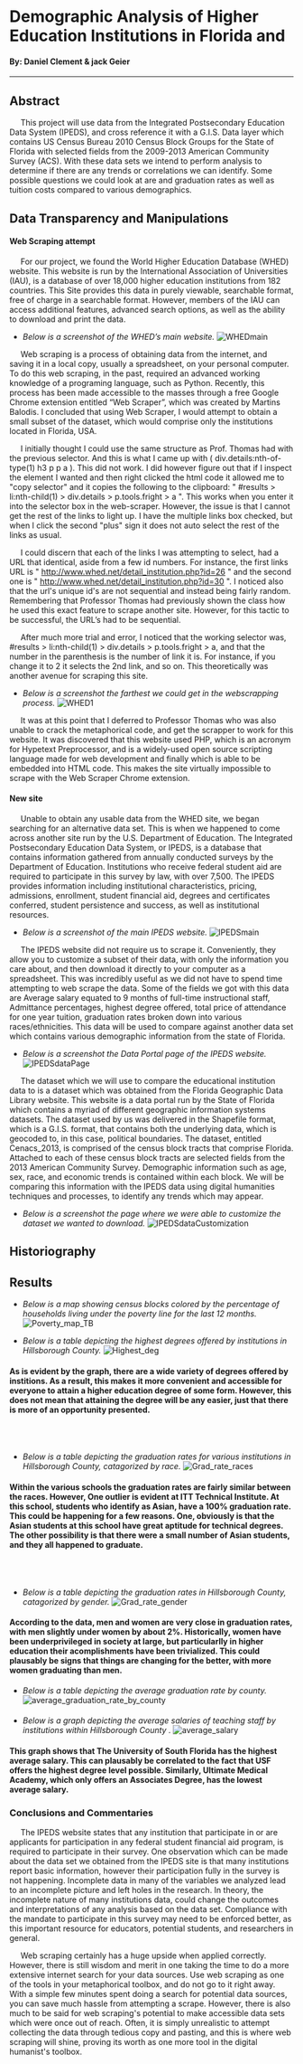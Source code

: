 # Demographic Analysis of Higher Education Institutions in Florida and
#### By: Daniel Clement & jack Geier
---
## Abstract

&nbsp;&nbsp;&nbsp;&nbsp;&nbsp;This project will use data from the Integrated Postsecondary Education Data System (IPEDS), and cross reference it with a G.I.S. Data layer which contains US Census Bureau 2010 Census Block Groups for the State of Florida with selected fields from the 2009-2013 American Community Survey (ACS). With these data sets we intend to perform analysis to determine if there are any trends or correlations we can identify. Some possible questions we could look at are and graduation rates as well as tuition costs compared to various demographics.

## Data Transparency and Manipulations

#### **Web Scraping attempt**


&nbsp;&nbsp;&nbsp;&nbsp;&nbsp;For our project, we found the World Higher Education Database (WHED) website. This website is run by the International Association of Universities (IAU), is a database of over 18,000 higher education institutions from 182 countries. This Site provides this data in purely viewable, searchable format, free of charge in a searchable format. However, members of the IAU can access additional features, advanced search options, as well as the ability to download and print the data.<br />
- *Below is a screenshot of the WHED’s main website.*
![WHEDmain](WHEDmain.PNG)

&nbsp;&nbsp;&nbsp;&nbsp;&nbsp;Web scraping is a process of obtaining data from the internet, and saving it in a local copy, usually a spreadsheet, on your personal computer.  To do this web scraping, in the past, required an advanced working knowledge of a programing language, such as Python. Recently, this process has been made accessible to the masses through a free Google Chrome extension entitled “Web Scraper”, which was created by Martins Balodis. I concluded that using Web Scraper, I would attempt to obtain a small subset of the dataset, which would comprise only the institutions located in Florida, USA.<br /> 

&nbsp;&nbsp;&nbsp;&nbsp;&nbsp;I initially thought I could use the same structure as Prof. Thomas had with the previous selector. And this is what I came up with ( div.details:nth-of-type(1) h3 p p a ). This did not work. I did however figure out that if I inspect the element I wanted and then right clicked the html code it allowed me to "copy selector" and it copies the following to the clipboard: " #results > li:nth-child(1) > div.details > p.tools.fright > a ". This works when you enter it into the selector box in the web-scraper. However, the issue is that I cannot get the rest of the links to light up. I have the multiple links box checked, but when I click the second "plus" sign it does not auto select the rest of the links as usual.<br />   

&nbsp;&nbsp;&nbsp;&nbsp;&nbsp;I could discern that each of the links I was attempting to select, had a URL that identical, aside from a few id numbers. For instance, the first links URL is " http://www.whed.net/detail_institution.php?id=26 " and the second one is " http://www.whed.net/detail_institution.php?id=30 ". I noticed also that the url's unique id's are not sequential and instead being fairly random. Remembering that Professor Thomas had previously shown the class how he used this exact feature to scrape another site. However, for this tactic to be successful, the URL’s had to be sequential.<br /> 

&nbsp;&nbsp;&nbsp;&nbsp;&nbsp;After much more trial and error, I noticed that the working selector was, #results > li:nth-child(1) > div.details > p.tools.fright > a, and that the number in the parenthesis is the number of link it is. For instance, if you change it to 2 it selects the 2nd link, and so on. This theoretically was another avenue for scraping this site.<br />
- *Below is a screenshot the farthest we could get in the webscrapping process.*
![WHED1](WHED1.PNG)

&nbsp;&nbsp;&nbsp;&nbsp;&nbsp;It was at this point that I deferred to Professor Thomas who was also unable to crack the metaphorical code, and get the scrapper to work for this website. It was discovered that this website used PHP, which is an acronym for Hypetext Preprocessor, and is a widely-used open source scripting language made for web development and finally which is able to be embedded into HTML code. This makes the site virtually impossible to scrape with the Web Scraper Chrome extension.<br />

#### **New site**
&nbsp;&nbsp;&nbsp;&nbsp;&nbsp;Unable to obtain any usable data from the WHED site, we began searching for an alternative data set. This is when we happened to come across another site run by the U.S. Department of Education. The Integrated Postsecondary Education Data System, or IPEDS, is a database that contains information gathered from annually conducted surveys by the Department of Education. Institutions who receive federal student aid are required to participate in this survey by law, with over 7,500. The IPEDS provides information including institutional characteristics, pricing, admissions, enrollment, student financial aid, degrees and certificates conferred, student persistence and success, as well as institutional resources.<br /> 
- *Below is a screenshot of the main IPEDS website.*
![IPEDSmain](IPEDSmain.PNG)

&nbsp;&nbsp;&nbsp;&nbsp;&nbsp;The IPEDS website did not require us to scrape it. Conveniently, they allow you to customize a subset of their data, with only the information you care about, and then download it directly to your computer as a spreadsheet. This was incredibly useful as we did not have to spend time attempting to web scrape the data. Some of the fields we got with this data are Average salary equated to 9 months of full-time instructional staff, Admittance percentages, highest degree offered, total price of attendance for one year tuition, graduation rates broken down into various races/ethnicities. This data will be used to compare against another data set which contains various demographic information from the state of Florida.<br />
- *Below is a screenshot the Data Portal page of the IPEDS website.*
![IPEDSdataPage](IPEDSdataPage.PNG)

&nbsp;&nbsp;&nbsp;&nbsp;&nbsp;The dataset which we will use to compare the educational institution data to is a dataset which was obtained from the Florida Geographic Data Library website. This website is a data portal run by the State of Florida which contains a myriad of different geographic information systems datasets. The dataset used by us was delivered in the Shapefile format, which is a G.I.S. format, that contains both the underlying data, which is geocoded to, in this case, political boundaries.  The dataset, entitled Cenacs_2013, is comprised of the census block tracts that comprise Florida. Attached to each of these census block tracts are selected fields from the 2013 American Community Survey. Demographic information such as age, sex, race, and economic trends is contained within each block. We will be comparing this information with the IPEDS data using digital humanities techniques and processes, to identify any trends which may appear.
- *Below is a screenshot the page where we were able to customize the dataset we wanted to download.*
![IPEDSdataCustomization](IPEDSdataCustomization.PNG)

## Historiography


## Results

- *Below is a map showing census blocks colored by the percentage of households living under the poverty line for the last 12 months.*
![Poverty_map_TB](Poverty_map_Tampa_Bay.jpg)

- *Below is a table depicting the highest degrees offered by institutions in Hillsborough County.*
![Highest_deg](Hillsborough_Highest_Deg.PNG)

#### As is evident by the graph, there are a wide variety of degrees offered by institions. As a result, this makes it more convenient and accessible for everyone to attain a higher education degree of some form. However, this does not mean that attaining the degree will be any easier, just that there is more of an opportunity presented. 

<br />
<br />


- *Below is a table depicting the graduation rates for various institutions in Hillsborough County, catagorized by race.*
![Grad_rate_races](Grad_Rate_Races.PNG)
#### Within the various schools the graduation rates are fairly similar between the races. However, One outlier is evident at ITT Technical Institute. At this school, students who identify as Asian, have a 100% graduation rate. This could be happening for a few reasons. One, obviously is that the Asian students at this school have great aptitude for technical degrees. The other possibility is that there were a small number of Asian students, and they all happened to graduate. 

<br />
<br />


- *Below is a table depicting the graduation rates in Hillsborough County, catagorized by gender.*
![Grad_rate_gender](Grad_rate_gender.PNG)
#### According to the data, men and women are very close in graduation rates, with men slightly under women by about 2%. Historically, women have been underprivileged in society at large, but particularlly in higher education their acomplishments have been trivialized. This could plausably be signs that things are changing for the better, with more women graduating than men.  

- *Below is a table depicting the average graduation rate by county.*
![average_graduation_rate_by_county](average_graduation_rate_by_county.PNG)
#### 

- *Below is a graph depicting the average salaries of teaching staff by institutions within Hillsborough County .*
![average_salary](average_salary_of_teaching_staff.PNG)
#### This graph shows that The University of South Florida has the highest average salary. This can plausably be correlated to the fact that USF offers the highest degree level possible. Similarly, Ultimate Medical Academy, which only offers an Associates Degree, has the lowest average salary. 


### Conclusions and Commentaries
&nbsp;&nbsp;&nbsp;&nbsp;&nbsp;The IPEDS website states that any institution that participate in or are applicants for participation in any federal student financial aid program, is required to participate in their survey. One observation which can be made about the data set we obtained from the IPEDS site is that many institutions report basic information, however their participation fully in the survey is not happening. Incomplete data in many of the variables we analyzed lead to an incomplete picture and left holes in the research. In theory, the incomplete nature of many institutions data, could change the outcomes and interpretations of any analysis based on the data set. Compliance with the mandate to participate in this survey may need to be enforced better, as this important resource for educators, potential students, and researchers in general. 

&nbsp;&nbsp;&nbsp;&nbsp;&nbsp;Web scraping certainly has a huge upside when applied correctly. However, there is still wisdom and merit in one taking the time to do a more extensive internet search for your data sources. Use web scraping as one of the tools in your metaphorical toolbox, and do not go to it right away. With a simple few minutes spent doing a search for potential data sources, you can save much hassle from attempting a scrape. However, there is also much to be said for web scraping's potential to make accessible data sets which were once out of reach. Often, it is simply unrealistic to attempt collecting the data through tedious copy and pasting, and this is where web scraping will shine, proving its worth as one more tool in the digital humanist's toolbox.

